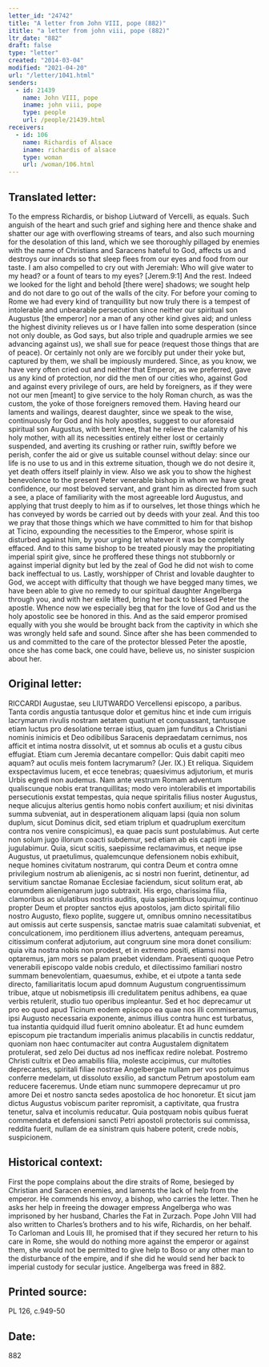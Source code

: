 ```yaml
---
letter_id: "24742"
title: "A letter from John VIII, pope (882)"
ititle: "a letter from john viii, pope (882)"
ltr_date: "882"
draft: false
type: "letter"
created: "2014-03-04"
modified: "2021-04-20"
url: "/letter/1041.html"
senders:
  - id: 21439
    name: John VIII, pope
    iname: john viii, pope
    type: people
    url: /people/21439.html
receivers:
  - id: 106
    name: Richardis of Alsace
    iname: richardis of alsace
    type: woman
    url: /woman/106.html
---
```

<h2> Translated letter:</h2>To the empress Richardis, or bishop Liutward of Vercelli, as equals.
Such anguish of the heart and such grief and sighing here and thence shake and shatter our age with overflowing streams of tears, and also such mourning for the desolation of this land, which we see thoroughly pillaged by enemies with the name of Christians and Saracens hateful to God, affects us and destroys our innards so that sleep flees from our eyes and food from our taste.  I am also compelled to cry out with Jeremiah:  Who will give water to my head?  or a fount of tears to my eyes? [Jerem.9:1]  And the rest.  Indeed we looked for the light and behold [there were] shadows; we sought help and do not dare to go out of the walls of the city.  For before your coming to Rome we had every kind of tranquillity but now truly there is a tempest of intolerable and unbearable persecution since neither our spiritual son Augustus [the emperor] nor a man of any other kind gives aid; and unless the highest divinity relieves us or I have fallen into some desperation (since not only double, as God says, but also triple and quadruple armies we see advancing against us), we shall sue for peace (request those things that are of peace).  Or certainly not only are we forcibly put under their yoke but, captured by them, we shall be impiously murdered.  Since, as you know, we have very often cried out and neither that Emperor, as we preferred, gave us any kind of protection, nor did the men of our cities who, against God and against every privilege of ours, are held by foreigners, as if they were not our men [meant] to give service to the holy Roman church, as was the custom, the yoke of those foreigners removed them.   Having heard our laments and wailings, dearest daughter, since we speak to the wise, continuously for God and his holy apostles, suggest to our aforesaid spiritual son Augustus, with bent knee, that he relieve the calamity of his holy mother, with all its necessities entirely either lost or certainly suspended, and averting its crushing or rather ruin, swiftly before we perish, confer the aid or give us suitable counsel without delay:  since our life is no use to us and in this extreme situation, though we do not desire it, yet death offers itself plainly in view.
Also we ask you to show the highest benevolence to the present Peter venerable bishop in whom we have great confidence, our most beloved servant, and grant him as directed from such a see, a place of familiarity with the most agreeable lord Augustus, and applying that trust deeply to him as if to ourselves, let those things which he has conveyed by words be carried out by deeds with your zeal.  And this too we pray that those things which we have committed to him for that bishop at Ticino, expounding the necessities to the Emperor, whose spirit is disturbed against him, by your urging let whatever it was be completely effaced.  And to this same bishop to be treated piously may the propitiating imperial spirit give, since he proffered these things not stubbornly or against imperial dignity but led by the zeal of God he did not wish to come back ineffectual to us.
Lastly, worshipper of Christ and lovable daughter to God, we accept with difficulty that though we have begged many times, we have been able to give no remedy to our spiritual daughter Angelberga through you, and with her exile lifted, bring her back to blessed Peter the apostle.  Whence now we especially beg that for the love of God and us the holy apostolic see be honored in this.  And as the said emperor promised equally with you she would be brought back from the captivity in which she was wrongly held safe and sound.  Since after she has been commended to us and committed to the care of the protector blessed Peter the apostle, once she has come back, one could have, believe us, no sinister suspicion about her.
<h2 class="mt-4"> Original letter:</h2>RICCARDI Augustae, seu LIUTWARDO Vercellensi episcopo, a paribus.
Tanta cordis angustia tantusque dolor et gemitus hinc et inde cum irriguis lacrymarum rivulis nostram aetatem quatiunt et conquassant, tantusque etiam luctus pro desolatione terrae istius, quam jam funditus a Christiani nominis inimicis et Deo odibilibus Saracenis depraedatam cernimus, nos afficit et intima nostra dissolvit, ut et somnus ab oculis et a gustu cibus effugiat. Etiam cum Jeremia decantare compellor: Quis dabit capiti meo aquam? aut oculis meis fontem lacrymarum? (Jer. IX.) Et reliqua. Siquidem exspectavimus lucem, et ecce tenebras; quaesivimus adjutorium, et muris Urbis egredi non audemus. Nam ante vestrum Romam adventum qualiscunque nobis erat tranquillitas; modo vero intolerabilis et importabilis persecutionis exstat tempestas, quia neque spiritalis filius noster Augustus, neque alicujus alterius gentis homo nobis confert auxilium; et nisi divinitas summa subveniat, aut in desperationem aliquam lapsi (quia non solum duplum, sicut Dominus dicit, sed etiam triplum et quadruplum exercitum contra nos venire conspicimus), ea quae pacis sunt postulabimus. Aut certe non solum jugo illorum coacti subdemur, sed etiam ab eis capti impie jugulabimur. Quia, sicut scitis, saepissime reclamavimus, et neque ipse Augustus, ut praetulimus, qualemcunque defensionem nobis exhibuit, neque homines civitatum nostrarum, qui contra Deum et contra omne privilegium nostrum ab alienigenis, ac si nostri non fuerint, detinentur, ad servitium sanctae Romanae Ecclesiae faciendum, sicut solitum erat, ab eorumdem alienigenarum jugo subtraxit. His ergo, charissima filia, clamoribus ac ululatibus nostris auditis, quia sapientibus loquimur, continuo propter Deum et propter sanctos ejus apostolos, jam dicto spiritali filio nostro Augusto, flexo poplite, suggere ut, omnibus omnino necessitatibus aut omissis aut certe suspensis, sanctae matris suae calamitati subveniat, et conculcationem, imo perditionem illius advertens, antequam pereamus, citissimum conferat adjutorium, aut congruum sine mora donet consilium: quia vita nostra nobis non prodest, et in extremo positi, etiamsi non optaremus, jam mors se palam  praebet videndam. Praesenti quoque Petro venerabili episcopo valde nobis credulo, et dilectissimo familiari nostro summam benevolentiam, quaesumus, exhibe, et ei utpote a tanta sede directo, familiaritatis locum apud domnum Augustum congruentissimum tribue, atque ut nobismetipsis illi credulitatem penitus adhibens, ea quae verbis retulerit, studio tuo operibus impleantur. Sed et hoc deprecamur ut pro eo quod apud Ticinum eodem episcopo ea quae nos illi commiseramus, ipsi Augusto necessaria exponente, animus illius contra hunc est turbatus, tua instantia quidquid illud fuerit omnino aboleatur. Et ad hunc eumdem episcopum pie tractandum imperialis animus placabilis in cunctis reddatur, quoniam non haec contumaciter aut contra Augustalem dignitatem protulerat, sed zelo Dei ductus ad nos inefficax redire nolebat. Postremo Christi cultrix et Deo amabilis filia, moleste accipimus, cur multoties deprecantes, spiritali filiae nostrae Angelbergae nullam per vos potuimus conferre medelam, ut dissoluto exsilio, ad sanctum Petrum apostolum eam reducere faceremus. Unde etiam nunc summopere deprecamur ut pro amore Dei et nostro sancta sedes apostolica de hoc honoretur. Et sicut jam dictus Augustus vobiscum pariter repromisit, a captivitate, qua frustra tenetur, salva et incolumis reducatur. Quia postquam nobis quibus fuerat commendata et defensioni sancti Petri apostoli protectoris sui commissa, reddita fuerit, nullam de ea sinistram quis habere poterit, crede nobis, suspicionem.
<h2 class="mt-4"> Historical context:</h2>First the pope complains about the dire straits of Rome, besieged by Christian and Saracen enemies, and laments the lack of help from the emperor.  He commends his envoy, a bishop, who carries the letter.  Then he asks her help in freeing the dowager empress Angelberga who was imprisoned by her husband, Charles the Fat in Zurzach.  Pope John VIII had also written to Charles’s brothers and to his wife, Richardis, on her behalf.  To Carloman and Louis III, he promised that if they secured her return to his care in Rome, she would do nothing more against the emperor or against them, she would not be permitted to give help to Boso or any other man to the disturbance of the empire, and if she did he would send her back to imperial custody for secular justice.  Angelberga was freed in 882.
<h2 class="mt-4"> Printed source:</h2>PL 126, c.949-50
<h2 class="mt-4"> Date:</h2>882